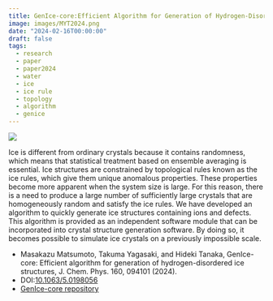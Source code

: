 ```yaml
---
title: GenIce-core:Efficient Algorithm for Generation of Hydrogen-Disordered Ice Structures
image: images/MYT2024.png
date: "2024-02-16T00:00:00"
draft: false
tags:
  - research
  - paper
  - paper2024
  - water
  - ice
  - ice rule
  - topology
  - algorithm
  - genice
---
```

![](/images/genice-v0.png)

Ice is different from ordinary crystals because it contains randomness, which means that statistical treatment based on ensemble averaging is essential. Ice structures are constrained by topological rules known as the ice rules, which give them unique anomalous properties. These properties become more apparent when the system size is large. For this reason, there is a need to produce a large number of sufficiently large crystals that are homogeneously random and satisfy the ice rules. We have developed an algorithm to quickly generate ice structures containing ions and defects. This algorithm is provided as an independent software module that can be incorporated into crystal structure generation software. By doing so, it becomes possible to simulate ice crystals on a previously impossible scale.

* Masakazu Matsumoto, Takuma Yagasaki, and Hideki Tanaka, GenIce-core: Efficient algorithm for generation of hydrogen-disordered ice structures, J. Chem. Phys. 160, 094101 (2024). 
* DOI:[10.1063/5.0198056](https://doi.org/10.1063/5.0198056)
* [GenIce-core repository](https://github.com/genice-dev/genice-core)
